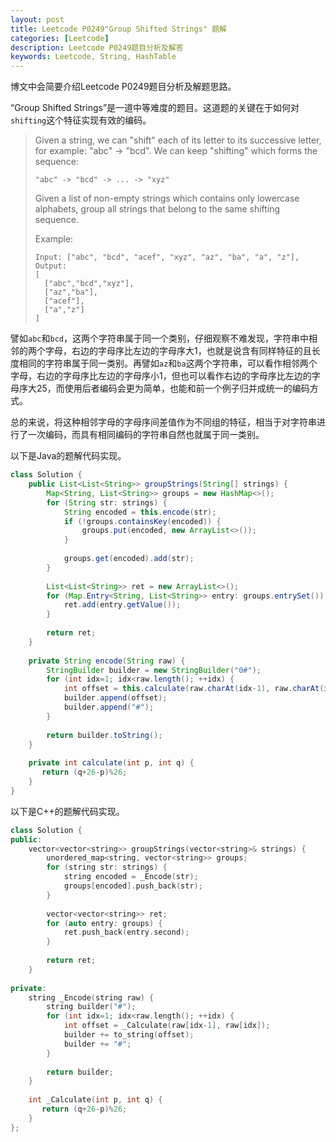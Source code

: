 ```yaml
---
layout: post
title: Leetcode P0249"Group Shifted Strings" 题解
categories: [Leetcode]
description: Leetcode P0249题目分析及解答
keywords: Leetcode, String, HashTable
---
```


博文中会简要介绍Leetcode P0249题目分析及解题思路。

“Group Shifted Strings”是一道中等难度的题目。这道题的关键在于如何对`shifting`这个特征实现有效的编码。

> Given a string, we can "shift" each of its letter to its successive letter, for example: "abc" -> "bcd". We can keep "shifting" which forms the sequence:
> ```
> "abc" -> "bcd" -> ... -> "xyz"
> ```
> Given a list of non-empty strings which contains only lowercase alphabets, group all strings that belong to the same shifting sequence.
> 
> Example:
> ```
> Input: ["abc", "bcd", "acef", "xyz", "az", "ba", "a", "z"],
> Output: 
> [
>   ["abc","bcd","xyz"],
>   ["az","ba"],
>   ["acef"],
>   ["a","z"]
> ]
> ```

譬如`abc`和`bcd`，这两个字符串属于同一个类别，仔细观察不难发现，字符串中相邻的两个字母，右边的字母序比左边的字母序大1，也就是说含有同样特征的且长度相同的字符串属于同一类别。再譬如`az`和`ba`这两个字符串，可以看作相邻两个字母，右边的字母序比左边的字母序小1，但也可以看作右边的字母序比左边的字母序大25，而使用后者编码会更为简单，也能和前一个例子归并成统一的编码方式。

总的来说，将这种相邻字母的字母序间差值作为不同组的特征，相当于对字符串进行了一次编码，而具有相同编码的字符串自然也就属于同一类别。

以下是Java的题解代码实现。
```java
class Solution {
    public List<List<String>> groupStrings(String[] strings) {
        Map<String, List<String>> groups = new HashMap<>();
        for (String str: strings) {
            String encoded = this.encode(str);
            if (!groups.containsKey(encoded)) {
                groups.put(encoded, new ArrayList<>());
            }
            
            groups.get(encoded).add(str);
        }
        
        List<List<String>> ret = new ArrayList<>();
        for (Map.Entry<String, List<String>> entry: groups.entrySet()) {
            ret.add(entry.getValue());
        }
        
        return ret; 
    }
    
    private String encode(String raw) {
        StringBuilder builder = new StringBuilder("0#");
        for (int idx=1; idx<raw.length(); ++idx) {
            int offset = this.calculate(raw.charAt(idx-1), raw.charAt(idx));
            builder.append(offset);
            builder.append("#");
        }
        
        return builder.toString();
    }
    
    private int calculate(int p, int q) {
       return (q+26-p)%26;
    }
}
```

以下是C++的题解代码实现。
```cpp
class Solution {
public:
    vector<vector<string>> groupStrings(vector<string>& strings) {
        unordered_map<string, vector<string>> groups;
        for (string str: strings) {
            string encoded = _Encode(str);
            groups[encoded].push_back(str);
        }
        
        vector<vector<string>> ret;
        for (auto entry: groups) {
            ret.push_back(entry.second);
        }
        
        return ret;
    }
    
private:
    string _Encode(string raw) {
        string builder("#");
        for (int idx=1; idx<raw.length(); ++idx) {
            int offset = _Calculate(raw[idx-1], raw[idx]);
            builder += to_string(offset);
            builder += "#";
        }
        
        return builder;
    }
    
    int _Calculate(int p, int q) {
       return (q+26-p)%26;
    }
};
```